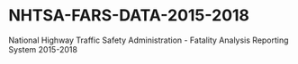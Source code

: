 # NHTSA-FARS-DATA-2015-2018
National Highway Traffic Safety Administration - Fatality Analysis Reporting System 2015-2018
